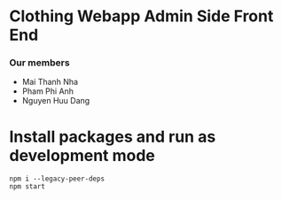 # Clothing Webapp Admin Side Front End
### Our members 
 - Mai Thanh Nha
 - Pham Phi Anh
 - Nguyen Huu Dang
 
# Install packages and run as development mode
```
npm i --legacy-peer-deps
npm start
```
